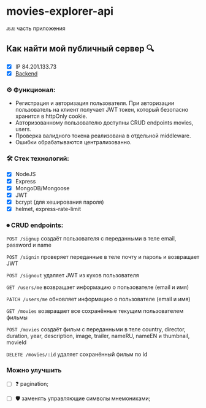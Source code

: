 # movies-explorer-api
 🔙🔚 часть приложения 
## Как найти мой публичный сервер 🔍
 - [x] IP 84.201.133.73
 - [x] [Backend](https://hey.nomoredomains.club/api)
### ⚙️ Функционал:
 * Регистрация и авторизация пользователя. При авторизации пользователь на клиент получает JWT токен, который безопасно хранится в httpOnly cookie. 
 * Авторизованному пользователю доступны CRUD endpoints movies, users.
 * Проверка валидного токена реализована в отдельной middleware.
 * Ошибки обрабатываются централизованно. 

### 🛠 Стек технологий:
 - [x] NodeJS
 - [x] Express
 - [x] MongoDB/Mongoose
 - [x] JWT
 - [x] bcrypt (для хеширования пароля)
 - [x] helmet, express-rate-limit

### ⏺ CRUD endpoints:
`POST /signup` создаёт пользователя с переданными в теле email, password и name

`POST /signin` проверяет переданные в теле почту и пароль и возвращает JWT

`POST /signout` удаляет JWT из куков пользователя

`GET /users/me` возвращает информацию о пользователе (email и имя)

`PATCH /users/me` обновляет информацию о пользователе (email и имя)

`GET /movies` возвращает все сохранённые текущим пользователем фильмы

`POST /movies` создаёт фильм с переданными в теле country, director, duration, year, description, image, trailer, nameRU, nameEN и thumbnail, movieId

`DELETE /movies/:id` удаляет сохранённый фильм по id

### Можно улучшить 
- [ ] ❓ pagination;
- [ ] 🛡️ заменять управляющие символы мнемониками;



